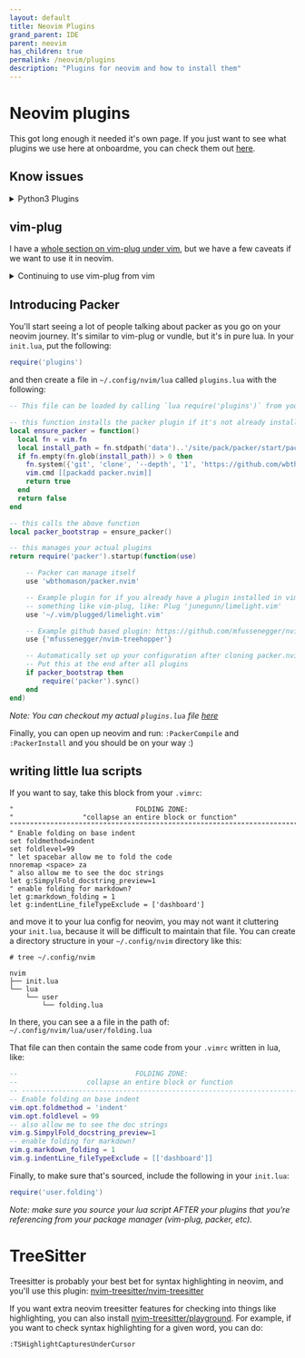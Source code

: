 ```yaml
---
layout: default
title: Neovim Plugins
grand_parent: IDE
parent: neovim
has_children: true
permalink: /neovim/plugins
description: "Plugins for neovim and how to install them"
---
```


# Neovim plugins
This got long enough it needed it's own page. If you just want to see what plugins we use here at onboardme, you can check them out [here](https://github.com/jessebot/dot_files/blob/main/.config/nvim/lua/plugins.lua).


## Know issues

<details>
  <summary>Python3 Plugins</summary>

  If you run into a bunch of errors about vim not being compiled with python3,
  then you probably need to first install `pynvim`, which helps with this:

  ```bash
  # I use python3.11 everywhere right now, but you probably don't need to specify
  python3.11 -m pip install --user --upgrade pynvim
  ```

  After that, all my plugins worked find as they do in vim.

</details>

## vim-plug
I have a [whole section on vim-plug under vim](https://jessebot.github.io/onboardme/vim/vim-plugins), but we have a few caveats if we
want to use it in neovim.

<details>
  <summary>Continuing to use vim-plug from vim</summary>

  ## Source Plugins for vim/neovim in the same location
  Having to install a package twice in two different locations is silly and makes
  maintanence and updates more of a chore. Pick a location, and stick with it,
  but to do this in vimscript with both an `init.vim` from neovim and a `.vimrc`
  being sourced for regular vim, we get into slightly more complicated territory,
  and kind of repetitive. The quick way I found was to have a section in your
  `.vimrc` like this:

  ```vim
  " this means: don't run this part in if we're using neovim
  if !has('nvim')

      call plug#begin()

      " put all your vim plugins here, but don't include anything that only
      " works in neovim (e.g. semshi)

      " plugin that works in vim/neovim: This is helpful for markdown
      Plug 'junegunn/limelight.vim'

      call plug#end()

  endif
  ```

  and then in your `init.vim`, have something like this AFTER you source your
  `.vimrc`, so that vim-plug knows where to source your plugin exactly:

  ```vim
  source ~/.vimrc

  call plug#begin()

  " plugin that works in vim/neovim but was installed with vim-plug in vim
  Plug 'junegunn/limelight.vim', {'dir': '~/.vim/plugged/limelight.vim'}

  " Example plugin that only works in neovim
  Plug 'numirias/semshi', { 'do': ':UpdateRemotePlugins' }

  call plug#end()
  ```

</details>

## Introducing Packer
You'll start seeing a lot of people talking about packer as you go on your neovim
journey. It's similar to vim-plug or vundle, but it's in pure lua. In your `init.lua`,
put the following:

```lua
require('plugins')
```

and then create a file in `~/.config/nvim/lua` called `plugins.lua` with the following:

```lua
-- This file can be loaded by calling `lua require('plugins')` from your init.vim

-- this function installs the packer plugin if it's not already installed
local ensure_packer = function()
  local fn = vim.fn
  local install_path = fn.stdpath('data')..'/site/pack/packer/start/packer.nvim'
  if fn.empty(fn.glob(install_path)) > 0 then
    fn.system({'git', 'clone', '--depth', '1', 'https://github.com/wbthomason/packer.nvim', install_path})
    vim.cmd [[packadd packer.nvim]]
    return true
  end
  return false
end

-- this calls the above function
local packer_bootstrap = ensure_packer()

-- this manages your actual plugins
return require('packer').startup(function(use)

    -- Packer can manage itself
    use 'wbthomason/packer.nvim'

    -- Example plugin for if you already have a plugin installed in vim with
    -- something like vim-plug, like: Plug 'junegunn/limelight.vim'
    use '~/.vim/plugged/limelight.vim'

    -- Example github based plugin: https://github.com/mfussenegger/nvim-treehopper
    use {'mfussenegger/nvim-treehopper'}

    -- Automatically set up your configuration after cloning packer.nvim
    -- Put this at the end after all plugins
    if packer_bootstrap then
        require('packer').sync()
    end
end)
```

_Note: You can checkout my actual `plugins.lua` file [here](https://github.com/jessebot/dot_files/blob/main/.config/nvim/lua/plugins.lua)_

Finally, you can open up neovim and run: `:PackerCompile` and `:PackerInstall`
and you should be on your way :)

## writing little lua scripts

If you want to say, take this block from your `.vimrc`:

```vim
"                              FOLDING ZONE:
"                 "collapse an entire block or function"
""""""""""""""""""""""""""""""""""""""""""""""""""""""""""""""""""""""""""""""
" Enable folding on base indent
set foldmethod=indent
set foldlevel=99
" let spacebar allow me to fold the code
nnoremap <space> za
" also allow me to see the doc strings
let g:SimpylFold_docstring_preview=1
" enable folding for markdown?
let g:markdown_folding = 1
let g:indentLine_fileTypeExclude = ['dashboard']
```

and move it to your lua config for neovim, you may not want it cluttering your
`init.lua`, because it will be difficult to maintain that file. You can create
a directory structure in your `~/.config/nvim` directory like this:

```
# tree ~/.config/nvim

nvim
├── init.lua
└── lua
    └── user
        └── folding.lua
```

In there, you can see a  a file in the path of:
`~/.config/nvim/lua/user/folding.lua`

That file can then contain the same code from your `.vimrc` written in lua, like:

```lua
--                             FOLDING ZONE:
--                 collapse an entire block or function
-- ---------------------------------------------------------------------------
-- Enable folding on base indent
vim.opt.foldmethod = 'indent'
vim.opt.foldlevel = 99
-- also allow me to see the doc strings
vim.g.SimpylFold_docstring_preview=1
-- enable folding for markdown?
vim.g.markdown_folding = 1
vim.g.indentLine_fileTypeExclude = [['dashboard']]
```

Finally, to make sure that's sourced, include the following in your `init.lua`:

```lua
require('user.folding')
```

_Note: make sure you source your lua script AFTER your plugins that you're referencing from your package manager (vim-plug, packer, etc)._

# TreeSitter
Treesitter is probably your best bet for syntax highlighting in neovim, and you'll use this plugin: [nvim-treesitter/nvim-treesitter](https://github.com/nvim-treesitter/nvim-treesitter)

If you want extra neovim treesitter features for checking into things like highlighting, you can also install [nvim-treesitter/playground](https://github.com/nvim-treesitter/playground). For example, if you want to check syntax highlighting for a given word, you can do:

```vim
:TSHighlightCapturesUnderCursor
```
